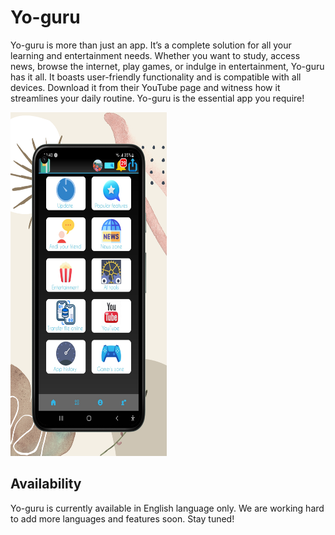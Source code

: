 
<body>
  <h1>Yo-guru</h1>
  <p>Yo-guru is more than just an app. It’s a complete solution for all your learning and entertainment needs. Whether you want to study, access news, browse the internet, play games, or indulge in entertainment, Yo-guru has it all. It boasts user-friendly functionality and is compatible with all devices. Download it from their YouTube page and witness how it streamlines your daily routine. Yo-guru is the essential app you require!</p>
  <img src="20231206_000812_0000.png" alt="Yo-guru logo" width="250" height="550">
  <h2>Availability</h2>
  <p>Yo-guru is currently available in English language only. We are working hard to add more languages and features soon. Stay tuned!</p>
</body>
</html>

